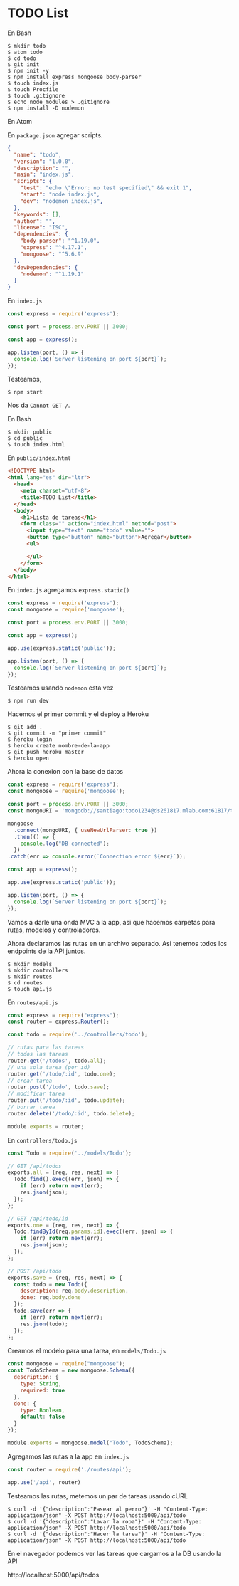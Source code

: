 # TODO List

En Bash

```
$ mkdir todo
$ atom todo
$ cd todo
$ git init
$ npm init -y
$ npm install express mongoose body-parser
$ touch index.js
$ touch Procfile
$ touch .gitignore
$ echo node_modules > .gitignore
$ npm install -D nodemon
```

En Atom

En `package.json` agregar scripts.

```json
{
  "name": "todo",
  "version": "1.0.0",
  "description": "",
  "main": "index.js",
  "scripts": {
    "test": "echo \"Error: no test specified\" && exit 1",   
    "start": "node index.js",
    "dev": "nodemon index.js",
  },
  "keywords": [],
  "author": "",
  "license": "ISC",
  "dependencies": {
    "body-parser": "^1.19.0",
    "express": "^4.17.1",
    "mongoose": "^5.6.9"
  },
  "devDependencies": {
    "nodemon": "^1.19.1"
  }
}
```

En `index.js`

```js
const express = require('express');

const port = process.env.PORT || 3000;

const app = express();

app.listen(port, () => {
  console.log(`Server listening on port ${port}`);
});
```

Testeamos,

```
$ npm start
```

Nos da `Cannot GET /`.

En Bash

```
$ mkdir public
$ cd public
$ touch index.html
```

En `public/index.html`

```html
<!DOCTYPE html>
<html lang="es" dir="ltr">
  <head>
    <meta charset="utf-8">
    <title>TODO List</title>
  </head>
  <body>
    <h1>Lista de tareas</h1>
    <form class="" action="index.html" method="post">
      <input type="text" name="todo" value="">
      <button type="button" name="button">Agregar</button>
      <ul>

      </ul>
    </form>
  </body>
</html>
```
En `index.js` agregamos `express.static()`

```js
const express = require('express');
const mongoose = require('mongoose');

const port = process.env.PORT || 3000;

const app = express();

app.use(express.static('public'));

app.listen(port, () => {
  console.log(`Server listening on port ${port}`);
});
```

Testeamos usando `nodemon` esta vez

```
$ npm run dev
```

Hacemos el primer commit y el deploy a Heroku

```
$ git add .
$ git commit -m "primer commit"
$ heroku login
$ heroku create nombre-de-la-app
$ git push heroku master
$ heroku open
```
Ahora la conexion con la base de datos

```js
const express = require('express');
const mongoose = require('mongoose');

const port = process.env.PORT || 3000;
const mongoURI = 'mongodb://santiago:todo1234@ds261817.mlab.com:61817/todo_api';

mongoose
  .connect(mongoURI, { useNewUrlParser: true })
  .then(() => {
    console.log("DB connected");
  })
.catch(err => console.error(`Connection error ${err}`));

const app = express();

app.use(express.static('public'));

app.listen(port, () => {
  console.log(`Server listening on port ${port}`);
});
```

Vamos a darle una onda MVC a la app, asi que hacemos carpetas para rutas, modelos y controladores.

Ahora declaramos las rutas en un archivo separado. Asi tenemos todos los endpoints de la API juntos.

```
$ mkdir models
$ mkdir controllers
$ mkdir routes
$ cd routes
$ touch api.js
```

En `routes/api.js`

```js
const express = require("express");
const router = express.Router();

const todo = require('../controllers/todo');

// rutas para las tareas
// todos las tareas
router.get('/todos', todo.all);
// una sola tarea (por id)
router.get('/todo/:id', todo.one);
// crear tarea
router.post('/todo', todo.save);
// modificar tarea
router.put('/todo/:id', todo.update);
// borrar tarea
router.delete('/todo/:id', todo.delete);

module.exports = router;
```

En `controllers/todo.js`

```js
const Todo = require('../models/Todo');

// GET /api/todos
exports.all = (req, res, next) => {
  Todo.find().exec((err, json) => {
    if (err) return next(err);
    res.json(json);
  });
};

// GET /api/todo/id
exports.one = (req, res, next) => {
  Todo.findById(req.params.id).exec((err, json) => {
    if (err) return next(err);
    res.json(json);
  });
};

// POST /api/todo
exports.save = (req, res, next) => {
  const todo = new Todo({
    description: req.body.description,
    done: req.body.done
  });
  todo.save(err => {
    if (err) return next(err);
    res.json(todo);
  });
};
```

Creamos el modelo para una tarea, en `models/Todo.js`

```js
const mongoose = require("mongoose");
const TodoSchema = new mongoose.Schema({
  description: {
    type: String,
    required: true
  },
  done: {
    type: Boolean,
    default: false
  }
});

module.exports = mongoose.model("Todo", TodoSchema);
```

Agregamos las rutas a la app en `index.js`

```js
const router = require('./routes/api');

app.use('/api', router)
```

Testeamos las rutas, metemos un par de tareas usando cURL

```
$ curl -d '{"description":"Pasear al perro"}' -H "Content-Type: application/json" -X POST http://localhost:5000/api/todo
$ curl -d '{"description":"Lavar la ropa"}' -H "Content-Type: application/json" -X POST http://localhost:5000/api/todo
$ curl -d '{"description":"Hacer la tarea"}' -H "Content-Type: application/json" -X POST http://localhost:5000/api/todo
```

En el navegador podemos ver las tareas que cargamos a la DB usando la API

http://localhost:5000/api/todos
